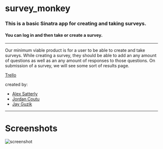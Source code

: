 # survey_monkey
### This is a basic **Sinatra** app for creating and taking surveys.
#### You can log in and then take or create a survey.

***

Our minimum viable product is for a user to be able to create and take surveys. While creating a survey, they should
be able to add an any amount of questions as well as an any amount of responses to those questions. On submission of
a survey, we will see some sort of results page.

[Trello](https://trello.com/b/Ist81xVZ/survey-gorilla)

created by:
  - [Alex Satterly](https://github.com/alcsatt)
  - [Jordan Coutu](https://github.com/jmc11)
  - [Jay Guzik](https://github.com/billkozby83)

***
# Screenshots
![screenshot](http://i.imgur.com/aFHOgk9.jpg)
